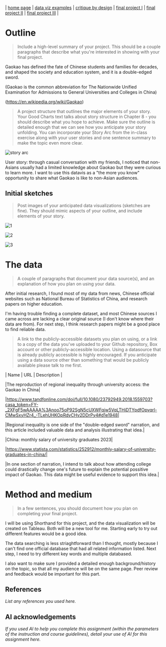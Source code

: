 | [home page](https://cmustudent.github.io/tswd-portfolio-templates/) | [data viz examples](dataviz-examples) | [critique by design](critique-by-design) | [final project I](final-project-part-one) | [final project II](final-project-part-two) | [final project III](final-project-part-three) |


# Outline
> Include a high-level summary of your project.  This should be a couple paragraphs that describe what you're interested in showing with your final project. 
 
Gaokao has defined the fate of Chinese students and families for decades, and shaped the society and education system, and it is a double-edged sword.

(Gaokao is the common abbreviation for The Nationwide Unified Examination for Admissions to General Universities and Colleges in China)

(https://en.wikipedia.org/wiki/Gaokao)

> A project structure that outlines the major elements of your story.  Your Good Charts text talks about story structure in Chapter 8 - you should describe what you hope to achieve.  Make sure the outline is detailed enough that we can see how you anticipate your story unfolding.  You can incorporate your Story Arc from the in-class exercise along with your user stories and one sentence summary to make the topic even more clear. 

![story arc](https://github.com/user-attachments/assets/dfea2465-23ca-4a20-a624-f82da7367b16)

User story: through casual conversation with my friends, I noticed that non-Asians usually had a limited knowledge about Gaokao but they were curious to learn more. I want to use this datavis as a "the more you know" opportunity to share what Gaokao is like to non-Asian audiences.

## Initial sketches
> Post images of your anticipated data visualizations (sketches are fine). They should mimic aspects of your outline, and include elements of your story.  

![1](https://github.com/user-attachments/assets/4ca388d8-e25c-49b9-8abe-2242b9e0260c)

![2](https://github.com/user-attachments/assets/cc76d153-fc41-4cad-b0f5-fc103b5e6d57)

![3](https://github.com/user-attachments/assets/d1c8f2a5-c182-408d-b324-9e4de5ffb93e)


# The data
> A couple of paragraphs that document your data source(s), and an explanation of how you plan on using your data. 

After initial research, I found most of my data from news, Chinese official websites such as National Bureau of Statistics of China, and research papers on higher education.

I'm having trouble finding a complete dataset, and most Chinese sources I came across are lacking a clear original source (I don't know where their data are from). For next step, I think research papers might be a good place to find reliable data.

> A link to the publicly-accessible datasets you plan on using, or a link to a copy of the data you've uploaded to your Github repository, Box account or other publicly-accessible location. Using a datasource that is already publicly accessible is highly encouraged.  If you anticipate using a data source other than something that would be publicly available please talk to me first. 

| Name | URL | Description |

|The reproduction of regional inequality through university access: the Gaokao in China|

|https://www.tandfonline.com/doi/full/10.1080/23792949.2018.1559703?casa_token=FY-_2XFgF5wAAAAA%3Anoo75oP92SgN5cUXWFqjw5VqLTHiDTYpdfOpvqrl-CMwSxyHZr4_-TLehUHKOpRdvCHv2DDrPy4#d1e1948|

|Regional inequality is one side of the "double-edged sword" narration, and this article included valuable data and analysis illustrating that idea.|


|China: monthly salary of university graduates 2023|

|https://www.statista.com/statistics/252912/monthly-salary-of-university-graduates-in-china/|

|In one section of narration, I intend to talk about how attending college could drastically change one's future to explain the potential possitive impact of Gaokao. This data might be useful evidence to support this idea.|


# Method and medium
> In a few sentences, you should document how you plan on completing your final project. 

I will be using Shorthand for this project, and the data visualization will be created on Tableau. Both will be a new tool for me. Starting early to try out different features would be a good idea.

The data searching is less striaghtforward than I thought, mostly because I can't find one official database that had all related information listed. Next step, I need to try different key words and multiple databased.

I also want to make sure I provided a detailed enough background/history on the topic, so that all my audience will be on the same page. Peer review and feedback would be important for this part.

## References
_List any references you used here._

## AI acknowledgements
_If you used AI to help you complete this assignment (within the parameters of the instruction and course guidelines), detail your use of AI for this assignment here._
